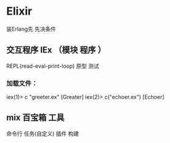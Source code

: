 Elixir
==========
装Erlang先   先决条件

交互程序 IEx （模块  程序 ）
--------------
REPL(read-eval-print-loop)
原型
测试

### 加载文件：
>
  iex(1)> c "greeter.ex"
  [Greater]
  iex(2)> c("echoer.ex")
  [Echoer]


mix 百宝箱 工具
----------
命令行
任务(自定义)
插件
构建
